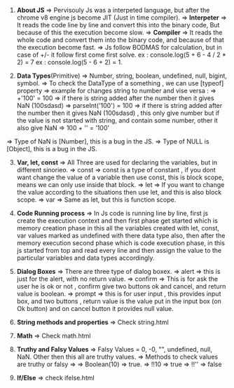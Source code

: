 <!-- https://github.com/procodrr/javascript-course -->

1. **About JS** => Pervisouly Js was a interpeted language, but after the chrome v8 engine js become JIT (Just in time compiler).
   => **Interpeter** => It reads the code line by line and convert this into the binary code, But because of this the execution become slow.
   => **Compiler** => It reads the whole code and convert them into the binary code, and because of that the execution become fast.
   => Js follow BODMAS for calculation, but in case of +/- it follow first come first solve.
   ex : console.log(5 + 6 - 4 / 2 \* 2) = 7
   ex : console.log(5 - 6 + 2) = 1.

2. **Data Types**(Primitive) => Number, string, boolean, undefined, null, bigint, symbol.
   => To check the DataType of a something , we can use [typeof] property
   => example for changes string to number and vise versa :
   => +'100' = 100 => if there is string added after the number then it gives NaN (100sdasd)
   => parseInt('100') = 100 => if there is string added after the number then it gives NaN (100sdasd) , this only give number but if the value is not started with string, and contain some number, other it also give NaN
   => 100 + '' = '100'

=> Type of NaN is [Number], this is a bug in the JS.
=> Type of NULL is [Object], this is a bug in the JS.

3. **Var, let, const** => All Three are used for declaring the variables, but in different sinorieo.
   => const => const is a type of constant , if you dont want change the value of a variable then use const, this is block scope, means we can only use inside that block.
   => let => If you want to change the value according to the situations then use let, and this is also block scope.
   => var => Same as let, but this is function scope.

4. **Code Running process** => In Js code is running line by line, first js create the execution context and then first phase get started which is memory creation phase in this all the variables created with let, const, var values marked as undefined with there data type also, then after the memory execution second phase which is code execution phase, in this js started from top and read every line and then assign the value to the particular variables and data types accordingly.

5. **Dialog Boxes** => There are three type of dialog boxex.
   => alert => this is just for the alert, with no return value.
   => confirm => This is for ask the user he is ok or not , confirm give two buttons ok and cancel, and return value is boolean.
   => prompt => this is for user input , this provides input box, and two buttons , return value is the value put in the input box (on Ok button) and on cancel button it provides null value.

6. **String methods and properties** => Check string.html

7. **Math** => Check math.html

8. **Truthy and Falsy Values** => Falsy Values = 0, -0, "", undefined, null, NaN. Other then this all are truthy values.
   => Methods to check values are truthy or falsy =>
   => Boolean(10) => true.
   => !!10 => true
   => !!'' => false

9. **If/Else** => check ifelse.html
